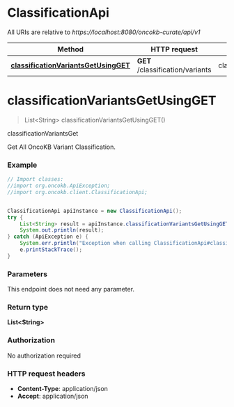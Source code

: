 # ClassificationApi

All URIs are relative to *https://localhost:8080/oncokb-curate/api/v1*

Method | HTTP request | Description
------------- | ------------- | -------------
[**classificationVariantsGetUsingGET**](ClassificationApi.md#classificationVariantsGetUsingGET) | **GET** /classification/variants | classificationVariantsGet


<a name="classificationVariantsGetUsingGET"></a>
# **classificationVariantsGetUsingGET**
> List&lt;String&gt; classificationVariantsGetUsingGET()

classificationVariantsGet

Get All OncoKB Variant Classification.

### Example
```java
// Import classes:
//import org.oncokb.ApiException;
//import org.oncokb.client.ClassificationApi;


ClassificationApi apiInstance = new ClassificationApi();
try {
    List<String> result = apiInstance.classificationVariantsGetUsingGET();
    System.out.println(result);
} catch (ApiException e) {
    System.err.println("Exception when calling ClassificationApi#classificationVariantsGetUsingGET");
    e.printStackTrace();
}
```

### Parameters
This endpoint does not need any parameter.

### Return type

**List&lt;String&gt;**

### Authorization

No authorization required

### HTTP request headers

 - **Content-Type**: application/json
 - **Accept**: application/json

